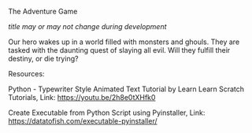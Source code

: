 The Adventure Game

*title may or may not change during development*

Our hero wakes up in a world filled with monsters and ghouls. They are tasked with the daunting quest of slaying all evil.
Will they fulfill their destiny, or die trying?


Resources:

Python - Typewriter Style Animated Text Tutorial by Learn Learn Scratch Tutorials, Link: https://youtu.be/2h8e0tXHfk0

Create Executable from Python Script using Pyinstaller, Link: https://datatofish.com/executable-pyinstaller/


